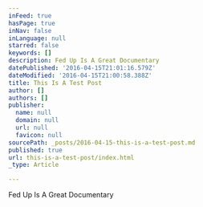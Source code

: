 ```yaml
---
inFeed: true
hasPage: true
inNav: false
inLanguage: null
starred: false
keywords: []
description: Fed Up Is A Great Documentary
datePublished: '2016-04-15T21:01:16.579Z'
dateModified: '2016-04-15T21:00:58.388Z'
title: This Is A Test Post
author: []
authors: []
publisher:
  name: null
  domain: null
  url: null
  favicon: null
sourcePath: _posts/2016-04-15-this-is-a-test-post.md
published: true
url: this-is-a-test-post/index.html
_type: Article

---
```

Fed Up Is A Great Documentary